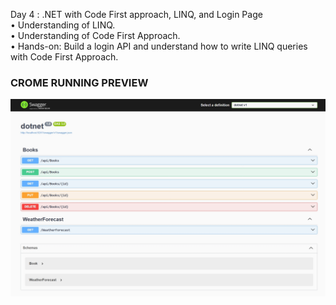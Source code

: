    
Day 4 : .NET with Code First approach, LINQ, and Login Page<br>
    • Understanding of LINQ.<br>
    • Understanding of Code First Approach.<br>
    • Hands-on: Build a login API and understand how to write LINQ queries with Code First Approach.

 ### CROME RUNNING PREVIEW 
![Home](OUTPUT.jpeg)
